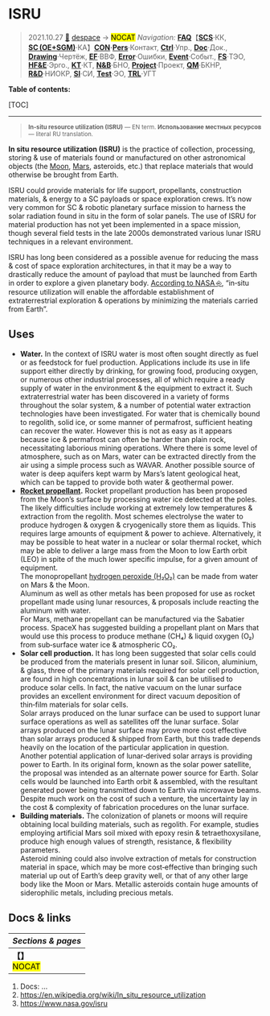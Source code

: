 # ISRU
> 2021.10.27 [🚀](../../index/index.md) [despace](index.md) → [](.md) <mark>NOCAT</mark>
> *Navigation:*
> **[FAQ](faq.md)**【**[SCS](scs.md)**·КК, **[SC (OE+SGM)](sc.md)**·КА】**[CON](contact.md)·[Pers](person.md)**·Контакт, **[Ctrl](control.md)**·Упр., **[Doc](doc.md)**·Док., **[Drawing](drawing.md)**·Чертёж, **[EF](ef.md)**·ВВФ, **[Error](error.md)**·Ошибки, **[Event](event.md)**·Событ., **[FS](fs.md)**·ТЭО, **[HF&E](hfe.md)**·Эрго., **[KT](kt.md)**·КТ, **[N&B](nnb.md)**·БНО, **[Project](project.md)**·Проект, **[QM](qm.md)**·БКНР, **[R&D](rnd.md)**·НИОКР, **[SI](si.md)**·СИ, **[Test](test.md)**·ЭО, **[TRL](trl.md)**·УГТ

**Table of contents:**

[TOC]

---

> <small>**In‑situ resource utilization (ISRU)** — EN term. **Использование местных ресурсов** — literal RU translation.</small>

**In situ resource utilization (ISRU)** is the practice of collection, processing, storing & use of materials found or manufactured on other astronomical objects (the [Moon](moon.md), [Mars](mars.md), asteroids, etc.) that replace materials that would otherwise be brought from Earth.

ISRU could provide materials for life support, propellants, construction materials, & energy to a SC payloads or space exploration crews. It’s now very common for SC & robotic planetary surface mission to harness the solar radiation found in situ in the form of solar panels. The use of ISRU for material production has not yet been implemented in a space mission, though several field tests in the late 2000s demonstrated various lunar ISRU techniques in a relevant environment.

ISRU has long been considered as a possible avenue for reducing the mass & cost of space exploration architectures, in that it may be a way to drastically reduce the amount of payload that must be launched from Earth in order to explore a given planetary body. [According to NASA ⎆](https://www.nasa.gov/centers/ames/research/technology-onepagers/in-situ_resource_Utiliza14.html), “in‑situ resource utilization will enable the affordable establishment of extraterrestrial exploration & operations by minimizing the materials carried from Earth”.

## Uses

   - **Water.** In the context of ISRU water is most often sought directly as fuel or as feedstock for fuel production. Applications include its use in life support either directly by drinking, for growing food, producing oxygen, or numerous other industrial processes, all of which require a ready supply of water in the environment & the equipment to extract it. Such extraterrestrial water has been discovered in a variety of forms throughout the solar system, & a number of potential water extraction technologies have been investigated. For water that is chemically bound to regolith, solid ice, or some manner of permafrost, sufficient heating can recover the water. However this is not as easy as it appears because ice & permafrost can often be harder than plain rock, necessitating laborious mining operations. Where there is some level of atmosphere, such as on Mars, water can be extracted directly from the air using a simple process such as WAVAR. Another possible source of water is deep aquifers kept warm by Mars’s latent geological heat, which can be tapped to provide both water & geothermal power.
   - **[Rocket propellant](ps.md).** Rocket propellant production has been proposed from the Moon’s surface by processing water ice detected at the poles. The likely difficulties include working at extremely low temperatures & extraction from the regolith. Most schemes electrolyse the water to produce hydrogen & oxygen & cryogenically store them as liquids. This requires large amounts of equipment & power to achieve. Alternatively, it may be possible to heat water in a nuclear or solar thermal rocket, which may be able to deliver a large mass from the Moon to low Earth orbit (LEO) in spite of the much lower specific impulse, for a given amount of equipment.<br> The monopropellant [hydrogen peroxide (H₂O₂)](hydrogen.md) can be made from water on Mars & the Moon.<br> Aluminum as well as other metals has been proposed for use as rocket propellant made using lunar resources, & proposals include reacting the aluminum with water.<br> For Mars, methane propellant can be manufactured via the Sabatier process. SpaceX has suggested building a propellant plant on Mars that would use this process to produce methane (CH₄) & liquid oxygen (O₂) from sub‑surface water ice & atmospheric CO₂.
   - **Solar cell production.** It has long been suggested that solar cells could be produced from the materials present in lunar soil. Silicon, aluminium, & glass, three of the primary materials required for solar cell production, are found in high concentrations in lunar soil & can be utilised to produce solar cells. In fact, the native vacuum on the lunar surface provides an excellent environment for direct vacuum deposition of thin‑film materials for solar cells.<br> Solar arrays produced on the lunar surface can be used to support lunar surface operations as well as satellites off the lunar surface. Solar arrays produced on the lunar surface may prove more cost effective than solar arrays produced & shipped from Earth, but this trade depends heavily on the location of the particular application in question.<br> Another potential application of lunar‑derived solar arrays is providing power to Earth. In its original form, known as the solar power satellite, the proposal was intended as an alternate power source for Earth. Solar cells would be launched into Earth orbit & assembled, with the resultant generated power being transmitted down to Earth via microwave beams. Despite much work on the cost of such a venture, the uncertainty lay in the cost & complexity of fabrication procedures on the lunar surface.
   - **Building materials.** The colonization of planets or moons will require obtaining local building materials, such as regolith. For example, studies employing artificial Mars soil mixed with epoxy resin & tetraethoxysilane, produce high enough values of strength, resistance, & flexibility parameters.<br> Asteroid mining could also involve extraction of metals for construction material in space, which may be more cost‑effective than bringing such material up out of Earth’s deep gravity well, or that of any other large body like the Moon or Mars. Metallic asteroids contain huge amounts of siderophilic metals, including precious metals.



## Docs & links
|*Sections & pages*|
|:-|
|**【[](.md)】**<br> <mark>NOCAT</mark>|

   1. Docs: …
   1. <https://en.wikipedia.org/wiki/In_situ_resource_utilization>
   1. <https://www.nasa.gov/isru>
